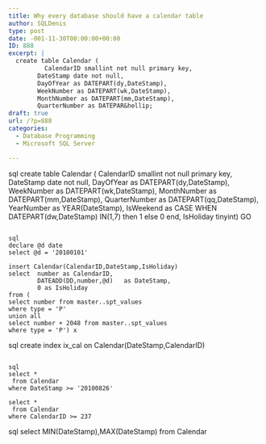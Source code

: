 ```yaml
---
title: Why every database should have a calendar table
author: SQLDenis
type: post
date: -001-11-30T00:00:00+00:00
ID: 888
excerpt: |
  create table Calendar (
          CalendarID smallint not null primary key,
  		DateStamp date not null,
  		DayOfYear as DATEPART(dy,DateStamp),
  		WeekNumber as DATEPART(wk,DateStamp),
  		MonthNumber as DATEPART(mm,DateStamp),
  		QuarterNumber as DATEPAR&hellip;
draft: true
url: /?p=888
categories:
  - Database Programming
  - Microsoft SQL Server

---
```

sql
create table Calendar (
        CalendarID smallint not null primary key,
		DateStamp date not null,
		DayOfYear as DATEPART(dy,DateStamp),
		WeekNumber as DATEPART(wk,DateStamp),
		MonthNumber as DATEPART(mm,DateStamp),
		QuarterNumber as DATEPART(qq,DateStamp),
		YearNumber as YEAR(DateStamp),
		IsWeekend as CASE WHEN DATEPART(dw,DateStamp) IN(1,7) then 1 else 0 end,
		IsHoliday tinyint)
GO
```

sql
declare @d date
select @d = '20100101'				
	
insert Calendar(CalendarID,DateStamp,IsHoliday)					
select	number as CalendarID,
		DATEADD(DD,number,@d)	as DateStamp,
		0 as IsHoliday
from (				
select number from master..spt_values
where type = 'P'
union all
select number + 2048 from master..spt_values
where type = 'P') x
```

sql
create index ix_cal on Calendar(DateStamp,CalendarID)
```

sql
select *
 from Calendar
where DateStamp >= '20100826'

select *
 from Calendar
where CalendarID >= 237
```

sql
select MIN(DateStamp),MAX(DateStamp)
from Calendar
```
